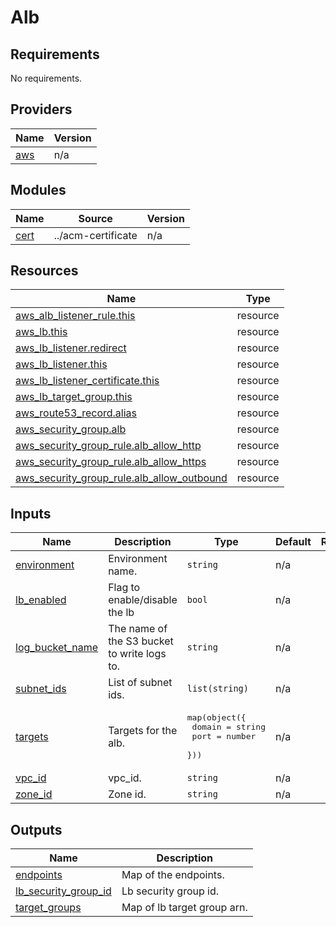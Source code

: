 # Alb

<!-- BEGIN_TF_DOCS -->
## Requirements

No requirements.

## Providers

| Name | Version |
|------|---------|
| <a name="provider_aws"></a> [aws](#provider\_aws) | n/a |

## Modules

| Name | Source | Version |
|------|--------|---------|
| <a name="module_cert"></a> [cert](#module\_cert) | ../acm-certificate | n/a |

## Resources

| Name | Type |
|------|------|
| [aws_alb_listener_rule.this](https://registry.terraform.io/providers/hashicorp/aws/latest/docs/resources/alb_listener_rule) | resource |
| [aws_lb.this](https://registry.terraform.io/providers/hashicorp/aws/latest/docs/resources/lb) | resource |
| [aws_lb_listener.redirect](https://registry.terraform.io/providers/hashicorp/aws/latest/docs/resources/lb_listener) | resource |
| [aws_lb_listener.this](https://registry.terraform.io/providers/hashicorp/aws/latest/docs/resources/lb_listener) | resource |
| [aws_lb_listener_certificate.this](https://registry.terraform.io/providers/hashicorp/aws/latest/docs/resources/lb_listener_certificate) | resource |
| [aws_lb_target_group.this](https://registry.terraform.io/providers/hashicorp/aws/latest/docs/resources/lb_target_group) | resource |
| [aws_route53_record.alias](https://registry.terraform.io/providers/hashicorp/aws/latest/docs/resources/route53_record) | resource |
| [aws_security_group.alb](https://registry.terraform.io/providers/hashicorp/aws/latest/docs/resources/security_group) | resource |
| [aws_security_group_rule.alb_allow_http](https://registry.terraform.io/providers/hashicorp/aws/latest/docs/resources/security_group_rule) | resource |
| [aws_security_group_rule.alb_allow_https](https://registry.terraform.io/providers/hashicorp/aws/latest/docs/resources/security_group_rule) | resource |
| [aws_security_group_rule.alb_allow_outbound](https://registry.terraform.io/providers/hashicorp/aws/latest/docs/resources/security_group_rule) | resource |

## Inputs

| Name | Description | Type | Default | Required |
|------|-------------|------|---------|:--------:|
| <a name="input_environment"></a> [environment](#input\_environment) | Environment name. | `string` | n/a | yes |
| <a name="input_lb_enabled"></a> [lb\_enabled](#input\_lb\_enabled) | Flag to enable/disable the lb | `bool` | n/a | yes |
| <a name="input_log_bucket_name"></a> [log\_bucket\_name](#input\_log\_bucket\_name) | The name of the S3 bucket to write logs to. | `string` | n/a | yes |
| <a name="input_subnet_ids"></a> [subnet\_ids](#input\_subnet\_ids) | List of subnet ids. | `list(string)` | n/a | yes |
| <a name="input_targets"></a> [targets](#input\_targets) | Targets for the alb. | <pre>map(object({<br>    domain = string<br>    port   = number<br>  }))</pre> | n/a | yes |
| <a name="input_vpc_id"></a> [vpc\_id](#input\_vpc\_id) | vpc\_id. | `string` | n/a | yes |
| <a name="input_zone_id"></a> [zone\_id](#input\_zone\_id) | Zone id. | `string` | n/a | yes |

## Outputs

| Name | Description |
|------|-------------|
| <a name="output_endpoints"></a> [endpoints](#output\_endpoints) | Map of the endpoints. |
| <a name="output_lb_security_group_id"></a> [lb\_security\_group\_id](#output\_lb\_security\_group\_id) | Lb security group id. |
| <a name="output_target_groups"></a> [target\_groups](#output\_target\_groups) | Map of lb target group arn. |
<!-- END_TF_DOCS -->
